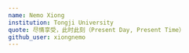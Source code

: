 ```yaml
---
name: Nemo Xiong
institution: Tongji University
quote: 尽情享受，此时此刻（Present Day, Present Time）
github_user: xiongnemo
---
```

